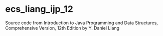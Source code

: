 # ecs_liang_ijp_12
Source code from Introduction to Java Programming and Data Structures, Comprehensive Version, 12th Edition  by Y. Daniel Liang

